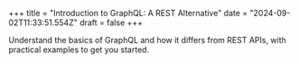 +++
title = "Introduction to GraphQL: A REST Alternative"
date = "2024-09-02T11:33:51.554Z"
draft = false
+++

  Understand the basics of GraphQL and how it differs from REST APIs, with practical examples to get you started.
        